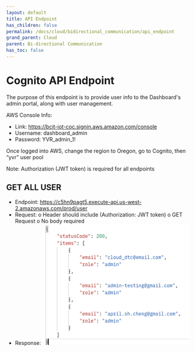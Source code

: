 ```yaml
---
layout: default
title: API Endpoint
has_children: false
permalink: /docs/cloud/bidirectional_communication/api_endpoint
grand_parent: Cloud
parent: Bi-directional Communication
has_toc: false
---
```


# Cognito API Endpoint

The purpose of this endpoint is to provide user info to the Dashboard's admin portal, along with user management.

AWS Console Info:

-	Link: https://bcit-iot-coc.signin.aws.amazon.com/console
-	Username: dashboard_admin 
-   Password: YVR_admin_1! 

Once logged into AWS, change the region to Oregon, go to Cognito, then “yvr” user pool

Note: Authorization (JWT token) is required for all endpoints

## GET ALL USER

-	Endpoint: https://c5hn9pagt5.execute-api.us-west-2.amazonaws.com/prod/user
-	Request:
    o	Header should include (Authorization: JWT token)
    o	GET Request
    o	No body required
-   Response:
    ![getalluser_01](assets/getalluser_01.png)